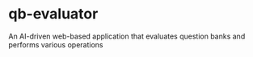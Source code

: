 # qb-evaluator
An AI-driven web-based application that evaluates question banks and performs various operations
